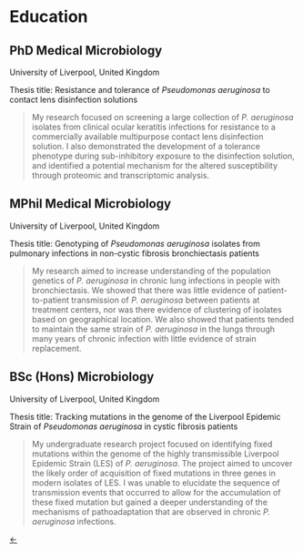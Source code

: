 <h1>Education</h1>

<h2>PhD Medical Microbiology</h2>

University of Liverpool, United Kingdom

Thesis title: Resistance and tolerance of <i>Pseudomonas aeruginosa</i> to contact lens disinfection solutions
>My research focused on screening a large collection of <i>P. aeruginosa</i> isolates from clinical ocular keratitis infections for resistance to a commercially available multipurpose contact lens disinfection solution. I also demonstrated the development of a tolerance phenotype during sub-inhibitory exposure to the disinfection solution, and identified a potential mechanism for the altered susceptibility through proteomic and transcriptomic analysis.

<h2>MPhil Medical Microbiology</h2>

University of Liverpool, United Kingdom

Thesis title: Genotyping of <i>Pseudomonas aeruginosa</i> isolates from pulmonary infections in non-cystic fibrosis bronchiectasis patients
>My research aimed to increase understanding of the population genetics of <i>P. aeruginosa</i> in chronic lung infections in people with bronchiectasis. We showed that there was little evidence of patient-to-patient transmission of <i>P. aeruginosa</i> between patients at treatment centers, nor was there evidence of clustering of isolates based on geographical location. We also showed that patients tended to maintain the same strain of <i>P. aeruginosa</i> in the lungs through many years of chronic infection with little evidence of strain replacement. 

<h2>BSc (Hons) Microbiology</h2>

University of Liverpool, United Kingdom

Thesis title: Tracking mutations in the genome of the Liverpool Epidemic Strain of <i>Pseudomonas aeruginosa</i> in cystic fibrosis patients
>My undergraduate research project focused on identifying fixed mutations within the genome of the highly transmissible Liverpool Epidemic Strain (LES) of <i>P. aeruginosa</i>. The project aimed to uncover the likely order of acquisition of fixed mutations in three genes in modern isolates of LES. I was unable to elucidate the sequence of transmission events that occurred to allow for the accumulation of these fixed mutation but gained a deeper understanding of the mechanisms of pathoadaptation that are observed in chronic <i>P. aeruginosa</i> infections.


[&larr;](./)
